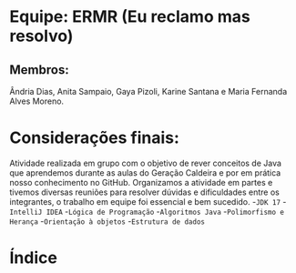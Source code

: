 # Equipe: ERMR (Eu reclamo mas resolvo)
## Membros:
Ândria Dias, Anita Sampaio, Gaya Pizoli, Karine Santana e Maria Fernanda Alves Moreno.
# Considerações finais:
Atividade realizada em grupo com o objetivo de rever conceitos de Java que aprendemos durante as aulas do Geração Caldeira e por em prática nosso conhecimento no GitHub. Organizamos a atividade em partes e tivemos diversas reuniões para resolver dúvidas e dificuldades entre os integrantes, o trabalho em equipe foi essencial e bem sucedido. 
-`JDK 17`
-`IntelliJ IDEA`
-`Lógica de Programação`
-`Algoritmos Java`
-`Polimorfismo e Herança`
-`Orientação à objetos`
-`Estrutura de dados`
# Índice
